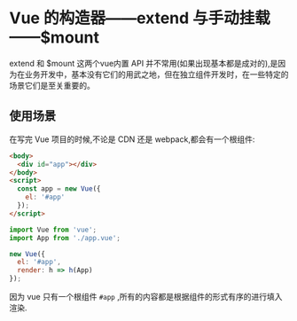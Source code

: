 # Vue 的构造器——extend 与手动挂载——$mount

extend 和 $mount 这两个vue内置 API 并不常用(如果出现基本都是成对的),是因为在业务开发中，基本没有它们的用武之地，但在独立组件开发时，在一些特定的场景它们是至关重要的。

## 使用场景

在写完 Vue 项目的时候,不论是 CDN 还是 webpack,都会有一个根组件:
```html
<body>
  <div id="app"></div>
</body>
<script>
  const app = new Vue({
    el: '#app'
  });
</script>
```
```js
import Vue from 'vue';
import App from './app.vue';

new Vue({
  el: '#app',
  render: h => h(App)
});
```

因为 vue 只有一个根组件 `#app` ,所有的内容都是根据组件的形式有序的进行填入渲染.
